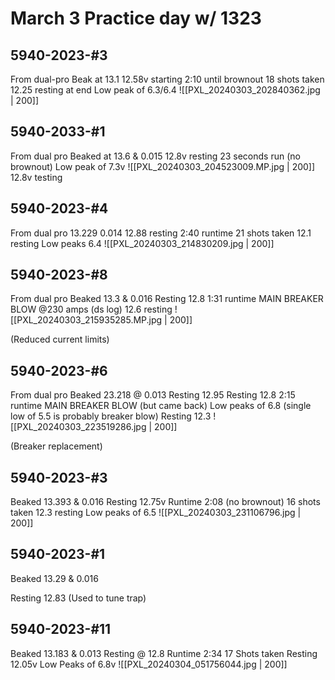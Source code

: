 # March 3 Practice day w/ 1323
## 5940-2023-#3
From dual-pro
Beak at 13.1
12.58v starting
2:10 until brownout
18 shots taken
12.25 resting at end
Low peak of 6.3/6.4
![[PXL_20240303_202840362.jpg | 200]]

## 5940-2033-#1
From dual pro
Beaked at 13.6 & 0.015
12.8v resting
23 seconds run (no brownout)
Low peak of 7.3v
![[PXL_20240303_204523009.MP.jpg | 200]]
12.8v testing

## 5940-2023-#4
From dual pro
13.229
0.014
12.88 resting
2:40 runtime 
21 shots taken
12.1 resting
Low peaks 6.4
![[PXL_20240303_214830209.jpg | 200]]

## 5940-2023-#8
From dual pro
Beaked 13.3 & 0.016
Resting 12.8
1:31 runtime
MAIN BREAKER BLOW @230 amps (ds log)
12.6 resting
![[PXL_20240303_215935285.MP.jpg | 200]]

(Reduced current limits)


## 5940-2023-#6
From dual pro
Beaked 23.218 @ 0.013
Resting 12.95
Resting 12.8
2:15 runtime
MAIN BREAKER BLOW (but came back)
Low peaks of 6.8 (single low of 5.5 is probably breaker blow)
Resting 12.3
![[PXL_20240303_223519286.jpg | 200]]

(Breaker replacement)
## 5940-2023-#3
Beaked 13.393 & 0.016
Resting 12.75v
Runtime 2:08 (no brownout)
16 shots taken
12.3 resting
Low peaks of 6.5
![[PXL_20240303_231106796.jpg | 200]]

## 5940-2023-#1
Beaked 13.29 & 0.016

Resting 12.83
(Used to tune trap)

## 5940-2023-#11
Beaked 13.183 & 0.013
Resting @ 12.8
Runtime 2:34
17 Shots taken
Resting 12.05v
Low Peaks of 6.8v
![[PXL_20240304_051756044.jpg | 200]]


